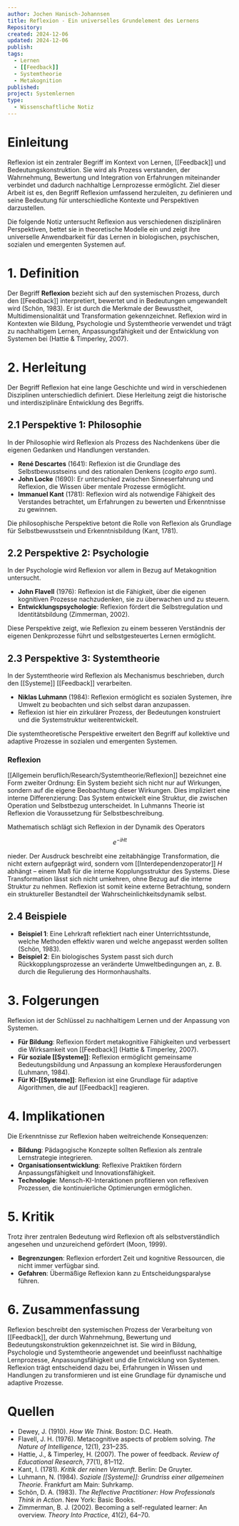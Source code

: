 ```yaml
---
author: Jochen Hanisch-Johannsen
title: Reflexion - Ein universelles Grundelement des Lernens
Repository: 
created: 2024-12-06
updated: 2024-12-06
publish: 
tags:
  - Lernen
  - [[Feedback]]
  - Systemtheorie
  - Metakognition
published: 
project: Systemlernen
type:
  - Wissenschaftliche Notiz
---
```


# Einleitung

Reflexion ist ein zentraler Begriff im Kontext von Lernen, [[Feedback]] und Bedeutungskonstruktion. Sie wird als Prozess verstanden, der Wahrnehmung, Bewertung und Integration von Erfahrungen miteinander verbindet und dadurch nachhaltige Lernprozesse ermöglicht. Ziel dieser Arbeit ist es, den Begriff Reflexion umfassend herzuleiten, zu definieren und seine Bedeutung für unterschiedliche Kontexte und Perspektiven darzustellen.  

Die folgende Notiz untersucht Reflexion aus verschiedenen disziplinären Perspektiven, bettet sie in theoretische Modelle ein und zeigt ihre universelle Anwendbarkeit für das Lernen in biologischen, psychischen, sozialen und emergenten Systemen auf.

# 1. Definition

Der Begriff **Reflexion** bezieht sich auf den systemischen Prozess, durch den [[Feedback]] interpretiert, bewertet und in Bedeutungen umgewandelt wird (Schön, 1983). Er ist durch die Merkmale der Bewusstheit, Multidimensionalität und Transformation gekennzeichnet. Reflexion wird in Kontexten wie Bildung, Psychologie und Systemtheorie verwendet und trägt zu nachhaltigem Lernen, Anpassungsfähigkeit und der Entwicklung von Systemen bei (Hattie & Timperley, 2007).

# 2. Herleitung

Der Begriff Reflexion hat eine lange Geschichte und wird in verschiedenen Disziplinen unterschiedlich definiert. Diese Herleitung zeigt die historische und interdisziplinäre Entwicklung des Begriffs.

## 2.1 Perspektive 1: Philosophie

In der Philosophie wird Reflexion als Prozess des Nachdenkens über die eigenen Gedanken und Handlungen verstanden.  
- **René Descartes** (1641): Reflexion ist die Grundlage des Selbstbewusstseins und des rationalen Denkens (*cogito ergo sum*).  
- **John Locke** (1690): Er unterschied zwischen Sinneserfahrung und Reflexion, die Wissen über mentale Prozesse ermöglicht.  
- **Immanuel Kant** (1781): Reflexion wird als notwendige Fähigkeit des Verstandes betrachtet, um Erfahrungen zu bewerten und Erkenntnisse zu gewinnen.  

Die philosophische Perspektive betont die Rolle von Reflexion als Grundlage für Selbstbewusstsein und Erkenntnisbildung (Kant, 1781).

## 2.2 Perspektive 2: Psychologie

In der Psychologie wird Reflexion vor allem in Bezug auf Metakognition untersucht.  
- **John Flavell** (1976): Reflexion ist die Fähigkeit, über die eigenen kognitiven Prozesse nachzudenken, sie zu überwachen und zu steuern.  
- **Entwicklungspsychologie**: Reflexion fördert die Selbstregulation und Identitätsbildung (Zimmerman, 2002).  

Diese Perspektive zeigt, wie Reflexion zu einem besseren Verständnis der eigenen Denkprozesse führt und selbstgesteuertes Lernen ermöglicht.

## 2.3 Perspektive 3: Systemtheorie

In der Systemtheorie wird Reflexion als Mechanismus beschrieben, durch den [[Systeme]] [[Feedback]] verarbeiten.  
- **Niklas Luhmann** (1984): Reflexion ermöglicht es sozialen Systemen, ihre Umwelt zu beobachten und sich selbst daran anzupassen.  
- Reflexion ist hier ein zirkulärer Prozess, der Bedeutungen konstruiert und die Systemstruktur weiterentwickelt.  

Die systemtheoretische Perspektive erweitert den Begriff auf kollektive und adaptive Prozesse in sozialen und emergenten Systemen.

### Reflexion

[[Allgemein beruflich/Research/Systemtheorie/Reflexion]] bezeichnet eine Form zweiter Ordnung: Ein System bezieht sich nicht nur auf Wirkungen, sondern auf die eigene Beobachtung dieser Wirkungen. Dies impliziert eine interne Differenzierung: Das System entwickelt eine Struktur, die zwischen Operation und Selbstbezug unterscheidet. In Luhmanns Theorie ist Reflexion die Voraussetzung für Selbstbeschreibung.

Mathematisch schlägt sich Reflexion in der Dynamik des Operators

$$
e^{-i H t} \tag{4}
$$

nieder. Der Ausdruck beschreibt eine zeitabhängige Transformation, die nicht extern aufgeprägt wird, sondern vom [[Interdependenzoperator]] $H$ abhängt – einem Maß für die interne Kopplungsstruktur des Systems. Diese Transformation lässt sich nicht umkehren, ohne Bezug auf die interne Struktur zu nehmen. Reflexion ist somit keine externe Betrachtung, sondern ein struktureller Bestandteil der Wahrscheinlichkeitsdynamik selbst.

## 2.4 Beispiele

- **Beispiel 1**: Eine Lehrkraft reflektiert nach einer Unterrichtsstunde, welche Methoden effektiv waren und welche angepasst werden sollten (Schön, 1983).  
- **Beispiel 2**: Ein biologisches System passt sich durch Rückkopplungsprozesse an veränderte Umweltbedingungen an, z. B. durch die Regulierung des Hormonhaushalts.

# 3. Folgerungen

Reflexion ist der Schlüssel zu nachhaltigem Lernen und der Anpassung von Systemen.  
- **Für Bildung**: Reflexion fördert metakognitive Fähigkeiten und verbessert die Wirksamkeit von [[Feedback]] (Hattie & Timperley, 2007).  
- **Für soziale [[Systeme]]**: Reflexion ermöglicht gemeinsame Bedeutungsbildung und Anpassung an komplexe Herausforderungen (Luhmann, 1984).  
- **Für KI-[[Systeme]]**: Reflexion ist eine Grundlage für adaptive Algorithmen, die auf [[Feedback]] reagieren.

# 4. Implikationen

Die Erkenntnisse zur Reflexion haben weitreichende Konsequenzen:  
- **Bildung**: Pädagogische Konzepte sollten Reflexion als zentrale Lernstrategie integrieren.  
- **Organisationsentwicklung**: Reflexive Praktiken fördern Anpassungsfähigkeit und Innovationsfähigkeit.  
- **Technologie**: Mensch-KI-Interaktionen profitieren von reflexiven Prozessen, die kontinuierliche Optimierungen ermöglichen.

# 5. Kritik

Trotz ihrer zentralen Bedeutung wird Reflexion oft als selbstverständlich angesehen und unzureichend gefördert (Moon, 1999).  
- **Begrenzungen**: Reflexion erfordert Zeit und kognitive Ressourcen, die nicht immer verfügbar sind.  
- **Gefahren**: Übermäßige Reflexion kann zu Entscheidungsparalyse führen.  

# 6. Zusammenfassung

Reflexion beschreibt den systemischen Prozess der Verarbeitung von [[Feedback]], der durch Wahrnehmung, Bewertung und Bedeutungskonstruktion gekennzeichnet ist. Sie wird in Bildung, Psychologie und Systemtheorie angewendet und beeinflusst nachhaltige Lernprozesse, Anpassungsfähigkeit und die Entwicklung von Systemen. Reflexion trägt entscheidend dazu bei, Erfahrungen in Wissen und Handlungen zu transformieren und ist eine Grundlage für dynamische und adaptive Prozesse.

# Quellen

- Dewey, J. (1910). *How We Think*. Boston: D.C. Heath.  
- Flavell, J. H. (1976). Metacognitive aspects of problem solving. *The Nature of Intelligence*, 12(1), 231–235.  
- Hattie, J., & Timperley, H. (2007). The power of feedback. *Review of Educational Research*, 77(1), 81–112.  
- Kant, I. (1781). *Kritik der reinen Vernunft*. Berlin: De Gruyter.  
- Luhmann, N. (1984). *Soziale [[Systeme]]: Grundriss einer allgemeinen Theorie*. Frankfurt am Main: Suhrkamp.  
- Schön, D. A. (1983). *The Reflective Practitioner: How Professionals Think in Action*. New York: Basic Books.  
- Zimmerman, B. J. (2002). Becoming a self-regulated learner: An overview. *Theory Into Practice*, 41(2), 64–70.

